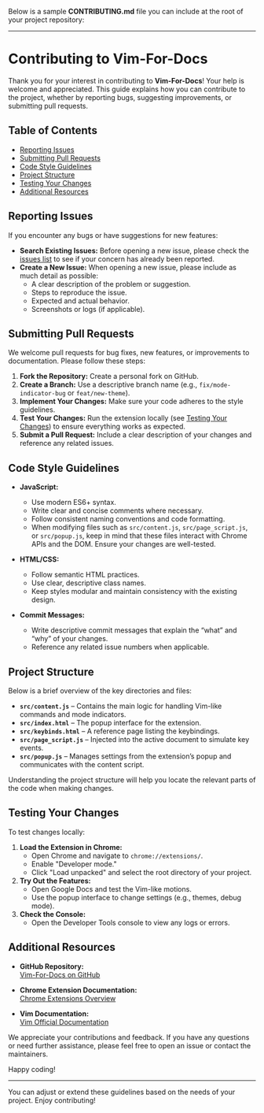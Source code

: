 Below is a sample **CONTRIBUTING.md** file you can include at the root of your project repository:

---

# Contributing to Vim-For-Docs

Thank you for your interest in contributing to **Vim-For-Docs**! Your help is welcome and appreciated. This guide explains how you can contribute to the project, whether by reporting bugs, suggesting improvements, or submitting pull requests.

## Table of Contents

- [Reporting Issues](#reporting-issues)
- [Submitting Pull Requests](#submitting-pull-requests)
- [Code Style Guidelines](#code-style-guidelines)
- [Project Structure](#project-structure)
- [Testing Your Changes](#testing-your-changes)
- [Additional Resources](#additional-resources)

## Reporting Issues

If you encounter any bugs or have suggestions for new features:

- **Search Existing Issues:** Before opening a new issue, please check the [issues list](https://github.com/greenstorm5417/Vim-For-Docs/issues) to see if your concern has already been reported.
- **Create a New Issue:** When opening a new issue, please include as much detail as possible:
  - A clear description of the problem or suggestion.
  - Steps to reproduce the issue.
  - Expected and actual behavior.
  - Screenshots or logs (if applicable).

## Submitting Pull Requests

We welcome pull requests for bug fixes, new features, or improvements to documentation. Please follow these steps:

1. **Fork the Repository:** Create a personal fork on GitHub.
2. **Create a Branch:** Use a descriptive branch name (e.g., `fix/mode-indicator-bug` or `feat/new-theme`).
3. **Implement Your Changes:** Make sure your code adheres to the style guidelines.
4. **Test Your Changes:** Run the extension locally (see [Testing Your Changes](#testing-your-changes)) to ensure everything works as expected.
5. **Submit a Pull Request:** Include a clear description of your changes and reference any related issues.

## Code Style Guidelines

- **JavaScript:**  
  - Use modern ES6+ syntax.
  - Write clear and concise comments where necessary.
  - Follow consistent naming conventions and code formatting.
  - When modifying files such as `src/content.js`, `src/page_script.js`, or `src/popup.js`, keep in mind that these files interact with Chrome APIs and the DOM. Ensure your changes are well-tested.

- **HTML/CSS:**  
  - Follow semantic HTML practices.
  - Use clear, descriptive class names.
  - Keep styles modular and maintain consistency with the existing design.

- **Commit Messages:**  
  - Write descriptive commit messages that explain the “what” and “why” of your changes.
  - Reference any related issue numbers when applicable.

## Project Structure

Below is a brief overview of the key directories and files:

- **`src/content.js`** – Contains the main logic for handling Vim-like commands and mode indicators.
- **`src/index.html`** – The popup interface for the extension.
- **`src/keybinds.html`** – A reference page listing the keybindings.
- **`src/page_script.js`** – Injected into the active document to simulate key events.
- **`src/popup.js`** – Manages settings from the extension’s popup and communicates with the content script.

Understanding the project structure will help you locate the relevant parts of the code when making changes.

## Testing Your Changes

To test changes locally:

1. **Load the Extension in Chrome:**
   - Open Chrome and navigate to `chrome://extensions/`.
   - Enable "Developer mode."
   - Click "Load unpacked" and select the root directory of your project.
2. **Try Out the Features:**
   - Open Google Docs and test the Vim-like motions.
   - Use the popup interface to change settings (e.g., themes, debug mode).
3. **Check the Console:**
   - Open the Developer Tools console to view any logs or errors.

## Additional Resources

- **GitHub Repository:**  
  [Vim-For-Docs on GitHub](https://github.com/greenstorm5417/Vim-For-Docs)

- **Chrome Extension Documentation:**  
  [Chrome Extensions Overview](https://developer.chrome.com/docs/extensions/)

- **Vim Documentation:**  
  [Vim Official Documentation](https://www.vim.org/docs.php)

We appreciate your contributions and feedback. If you have any questions or need further assistance, please feel free to open an issue or contact the maintainers.

Happy coding!

---

You can adjust or extend these guidelines based on the needs of your project. Enjoy contributing!